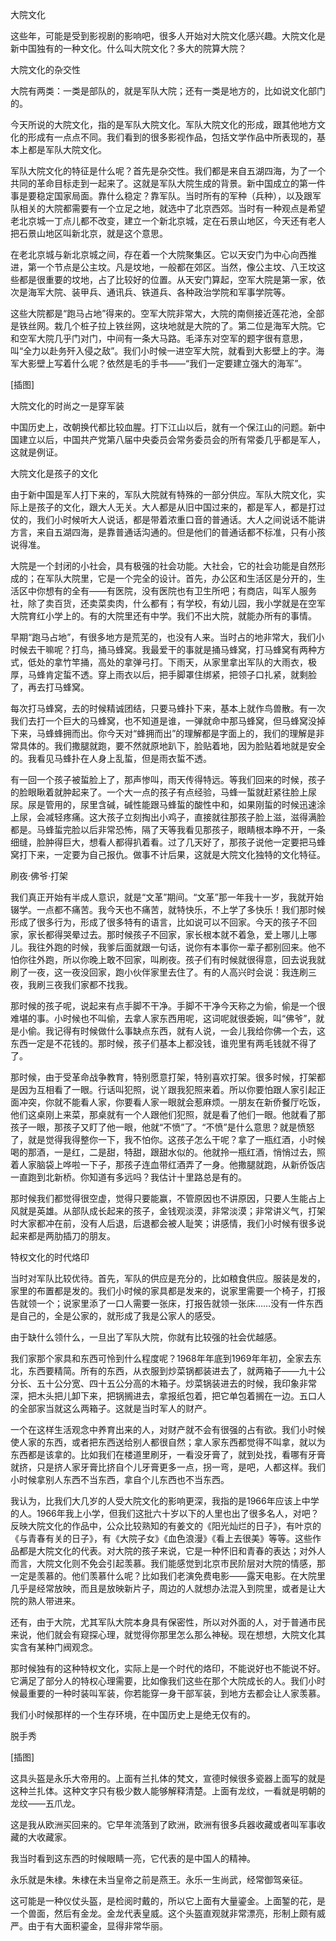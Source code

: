            

大院文化

这些年，可能是受到影视剧的影响吧，很多人开始对大院文化感兴趣。大院文化是新中国独有的一种文化。什么叫大院文化？多大的院算大院？

大院文化的杂交性

大院有两类：一类是部队的，就是军队大院；还有一类是地方的，比如说文化部门的。

今天所说的大院文化，指的是军队大院文化。军队大院文化的形成，跟其他地方文化的形成有一点点不同。我们看到的很多影视作品，包括文学作品中所表现的，基本上都是军队大院文化。

军队大院文化的特征是什么呢？首先是杂交性。我们都是来自五湖四海，为了一个共同的革命目标走到一起来了。这就是军队大院生成的背景。新中国成立的第一件事是要稳定国家局面。靠什么稳定？靠军队。当时所有的军种（兵种），以及跟军队相关的大院都需要有一个立足之地，就选中了北京西郊。当时有一种观点是希望老北京城一丁点儿都不改变，建立一个新北京城，定在石景山地区，今天还有老人把石景山地区叫新北京，就是这个意思。

在老北京城与新北京城之间，存在着一个大院聚集区。它以天安门为中心向西推进，第一个节点是公主坟。凡是坟地，一般都在郊区。当然，像公主坟、八王坟这些都是很重要的坟地，占了比较好的位置。从天安门算起，空军大院是第一家，依次是海军大院、装甲兵、通讯兵、铁道兵、各种政治学院和军事学院等。

这些大院都是“跑马占地”得来的。空军大院非常大，大院的南侧接近莲花池，全部是铁丝网。栽几个桩子拉上铁丝网，这块地就是大院的了。第二位是海军大院。它和空军大院几乎门对门，中间有一条大马路。毛泽东对空军的题字很有意思，叫“全力以赴务歼入侵之敌”。我们小时候一进空军大院，就看到大影壁上的字。海军大影壁上写着什么呢？依然是毛的手书——“我们一定要建立强大的海军”。

[插图]

大院文化的时尚之一是穿军装

中国历史上，改朝换代都比较血腥。打下江山以后，就有一个保江山的问题。新中国建立以后，中国共产党第八届中央委员会常务委员会的所有常委几乎都是军人，这就是例证。

大院文化是孩子的文化

由于新中国是军人打下来的，军队大院就有特殊的一部分供应。军队大院文化，实际上是孩子的文化，跟大人无关。大人都是从旧中国过来的，都是军人，都是打过仗的，我们小时候听大人说话，都是带着浓重口音的普通话。大人之间说话不能讲方言，来自五湖四海，是靠普通话沟通的。但是他们的普通话都不标准，只有小孩说得准。

大院是一个封闭的小社会，具有极强的社会功能。大社会，它的社会功能是自然形成的；在军队大院里，它是一个完全的设计。首先，办公区和生活区是分开的，生活区中你想有的全有——有医院，没有医院也有卫生所吧；有商店，叫军人服务社，除了卖百货，还卖菜卖肉，什么都有；有学校，有幼儿园，我小学就是在空军大院育红小学上的。有的大院里还有中学。我们不出大院，就能办所有的事情。

早期“跑马占地”，有很多地方是荒芜的，也没有人来。当时占的地非常大，我们小时候去干嘛呢？打鸟，捅马蜂窝。我最爱干的事就是捅马蜂窝，打马蜂窝有两种方式，低处的拿竹竿捅，高处的拿弹弓打。下雨天，从家里拿出军队的大雨衣，极厚，马蜂肯定蜇不透。穿上雨衣以后，把手脚罩住绑紧，把领子口扎紧，就剩脸了，再去打马蜂窝。

每次打马蜂窝，去的时候精诚团结，只要马蜂扑下来，基本上就作鸟兽散。有一次我们去打一个巨大的马蜂窝，也不知道是谁，一弹就命中那马蜂窝，但马蜂窝没掉下来，马蜂蜂拥而出。你今天对“蜂拥而出”的理解都是字面上的，我们的理解是非常具体的。我们撒腿就跑，要不然就原地趴下，脸贴着地，因为脸贴着地就是安全的。我看见马蜂扑在人身上乱蜇，但是雨衣蜇不透。

有一回一个孩子被蜇脸上了，那声惨叫，雨天传得特远。等我们回来的时候，孩子的脸眼瞅着就肿起来了。一个大一点的孩子有点经验，马蜂一蜇就赶紧往脸上尿尿。尿是管用的，尿里含碱，碱性能跟马蜂蜇的酸性中和，如果刚蜇的时候迅速涂上尿，会减轻疼痛。这大孩子立刻掏出小鸡子，直接就往那孩子脸上滋，滋得满脸都是。马蜂蜇完脸以后非常恐怖，隔了天等我看见那孩子，眼睛根本睁不开，一条细缝，脸肿得巨大，想看人都得扒着看。过了几天好了，那孩子说他一定要把马蜂窝打下来，一定要为自己报仇。做事不计后果，这就是大院文化独特的文化特征。

刷夜·佛爷·打架

我们真正开始有半成人意识，就是“文革”期间。“文革”那一年我十一岁，我就开始辍学。一点都不痛苦。我今天也不痛苦，就特快乐，不上学了多快乐！我们那时候形成了很多行为，形成了很多特有的语言，比如说可以不回家。今天的孩子不回家，家长都得哭晕过去。那时候孩子不回家，家长根本就不着急，爱上哪儿上哪儿。我往外跑的时候，我爹后面就跟一句话，说你有本事你一辈子都别回来。他不怕你往外跑，所以你晚上敢不回家，叫刷夜。孩子们有时候就很得意，回去说我就刷了一夜，这一夜没回家，跑小伙伴家里去住了。有的人高兴时会说：我连刷三夜，我刷三夜我们家都不找我。

那时候的孩子呢，说起来有点手脚不干净。手脚不干净今天称之为偷，偷是一个很难堪的事。小时候也不叫偷，去拿人家东西用呢，这词呢就很委婉，叫“佛爷”，就是小偷。我记得有时候做什么事缺点东西，就有人说，一会儿我给你佛一个去，这东西一定是不花钱的。那时候，孩子们基本上都没钱，谁兜里有两毛钱就不得了了。

那时候，由于受革命战争教育，特别愿意打架，特别喜欢打架。很多时候，打架都是因为互相看了一眼。行话叫犯照，说丫跟我犯照来着。所以你要怕跟人家引起正面冲突，你就不能看人家，你要看人家一眼就会惹麻烦。一朋友在新侨餐厅吃饭，他们这桌刚上来菜，那桌就有一个人跟他们犯照，就是看了他们一眼。他就看了那孩子一眼，那孩子又盯了他一眼，他就“不愤”了。“不愤”是什么意思？就是愤怒了，就是觉得我得整你一下，我不怕你。这孩子怎么干呢？拿了一瓶红酒，小时候喝的那酒，一是红，二是甜，特甜，跟甜水似的。他就拎一瓶红酒，悄悄过去，照着人家脑袋上哗啦一下子，那孩子连血带红酒弄了一身。他撒腿就跑，从新侨饭店一直跑到北新桥。你知道有多远吗？我估计十里路总是有的。

那时候我们都觉得很空虚，觉得只要能赢，不管原因也不讲原因，只要人生能占上风就是英雄。从部队成长起来的孩子，金钱观淡漠，非常淡漠；非常讲义气，打架时大家都冲在前，没有人后退，后退都会被人耻笑；讲感情，我们小时候有很多说起来都是两肋插刀的朋友。

特权文化的时代烙印

当时对军队比较优待。首先，军队的供应是充分的，比如粮食供应。服装是发的，家里的布置都是发的。我们小时候的家具都是发来的，说家里需要一个椅子，打报告就领一个；说家里添了一口人需要一张床，打报告就领一张床……没有一件东西是自己的，全是公家的，就形成了我是公家人的感受。

由于缺什么领什么，一旦出了军队大院，你就有比较强的社会优越感。

我们家那个家具和东西可怜到什么程度呢？1968年年底到1969年年初，全家去东北，东西要精简。所有的东西，从衣服到炒菜锅都装进去了，就两箱子——九十公分长、五十公分宽、四十五公分高的木箱子。炒菜锅装进去的时候，我印象非常深，把木头把儿卸下来，把锅搁进去，拿报纸包着，把它单包着搁在一边。五口人的全部家当就这么两箱子。这就是当时军人的财产。

一个在这样生活观念中养育出来的人，对财产就不会有很强的占有欲。我们小时候使人家的东西，或者把东西送给别人都很自然；拿人家东西都觉得不叫拿，就以为东西都是该拿的。比如我们在楼道里刷牙，一看没牙膏了，就到处找，看哪有牙膏就挤，只是挤人家牙膏比挤自个儿牙膏更多一点，拐一弯，是吧，人都这样。我们小时候拿别人东西不当东西，拿自个儿东西也不当东西。

我认为，比我们大几岁的人受大院文化的影响更深，我指的是1966年应该上中学的人。1966年我上小学，但我们这批六十岁以下的人里也出了很多名人，对吧？反映大院文化的作品中，公众比较熟知的有姜文的《阳光灿烂的日子》，有叶京的《与青春有关的日子》，有《大院子女》《血色浪漫》《看上去很美》等等。这些作品都是大院文化的代表。对大院的孩子来说，它是一种怀旧和青春的表达；对外人而言，大院文化则不免会引起羡慕。我们能感觉到北京市民阶层对大院的情感，那一定是羡慕的。他们羡慕什么呢？比如我们老演免费电影——露天电影。在大院里几乎是经常放映，而且是放映新片子，周边的人就想办法混入到院里，或者是让大院的熟人带进来。

还有，由于大院，尤其军队大院本身具有保密性，所以对外面的人，对于普通市民来说，他们就会有窥探心理，就觉得你那里怎么那么神秘。现在想想，大院文化其实含有某种门阀观念。

那时候独有的这种特权文化，实际上是一个时代的烙印，不能说好也不能说不好。它满足了部分人的特权心理需要，比如像我们这些在那个大院成长的人。我们小时候最重要的一种时装叫军装，你若能穿一身干部军装，到地方去都会让人家羡慕。

我们小时候那样的一个生存环境，在中国历史上是绝无仅有的。

脱手秀

[插图]

这具头盔是永乐大帝用的。上面有兰扎体的梵文，宣德时候很多瓷器上面写的就是这种兰扎体。这种文字只有极少数人能够解释清楚。上面有龙纹，一看就是明朝的龙纹——五爪龙。

这是我从欧洲买回来的。它早年流落到了欧洲，欧洲有很多兵器收藏或者叫军事收藏的大收藏家。

我当时看到这东西的时候眼睛一亮，它代表的是中国人的精神。

永乐就是朱棣。朱棣在未当皇帝之前是燕王。永乐一生尚武，经常御驾亲征。

这可能是一种仪仗头盔，是检阅时戴的，所以它上面有大量鎏金。上面錾的花，是一个兽面，然后有金龙。金龙代表皇威。这个头盔直观就非常漂亮，形制上颇有威严。由于有大面积鎏金，显得非常华丽。